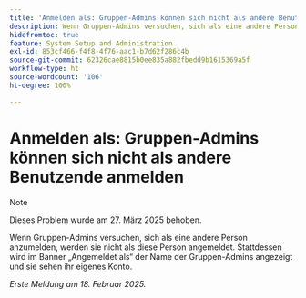 ```yaml
---
title: 'Anmelden als: Gruppen-Admins können sich nicht als andere Benutzende anmelden'
description: Wenn Gruppen-Admins versuchen, sich als eine andere Person anzumelden, werden sie nicht als diese Person angemeldet. Stattdessen wird im Banner „Angemeldet als“ der Name der Gruppen-Admins angezeigt und sie sehen ihr eigenes Konto.
hidefromtoc: true
feature: System Setup and Administration
exl-id: 853cf466-f4f8-4f76-aac1-b7d62f286c4b
source-git-commit: 62326cae8815b0ee835a882fbedd9b1615369a5f
workflow-type: ht
source-wordcount: '106'
ht-degree: 100%

---
```


# Anmelden als: Gruppen-Admins können sich nicht als andere Benutzende anmelden

>[!NOTE]
>
>Dieses Problem wurde am 27. März 2025 behoben.

Wenn Gruppen-Admins versuchen, sich als eine andere Person anzumelden, werden sie nicht als diese Person angemeldet. Stattdessen wird im Banner „Angemeldet als“ der Name der Gruppen-Admins angezeigt und sie sehen ihr eigenes Konto.

_Erste Meldung am 18. Februar 2025._
